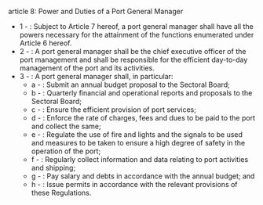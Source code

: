 article 8: Power and Duties of a Port General Manager

<ul>
			<li>1 - : Subject to Article 7 hereof, a port general manager shall have all the powers necessary for the attainment of the functions enumerated under Article 6 hereof.<ul>
			</ul></li>			<li>2 - : A port general manager shall be the chief executive officer of the port management and shall be responsible for the efficient day-to-day management of the port and its activities.<ul>
			</ul></li>			<li>3 - : A port general manager shall, in particular:<ul>
						<li>a - : Submit an annual budget proposal to the Sectoral Board;<ul>
						</ul></li>						<li>b - : Quarterly financial and operational reports and proposals to the Sectoral Board;<ul>
						</ul></li>						<li>c - : Ensure the efficient provision of port services;<ul>
						</ul></li>						<li>d - : Enforce the rate of charges, fees and dues to be paid to the port and collect the same;<ul>
						</ul></li>						<li>e - : Regulate the use of fire and lights and the signals to be used and measures to be taken to ensure a high degree of safety in the operation of the port;<ul>
						</ul></li>						<li>f - : Regularly collect information and data relating to port activities and shipping;<ul>
						</ul></li>						<li>g - : Pay salary and debts in accordance with the annual budget; and<ul>
						</ul></li>						<li>h - : Issue permits in accordance with the relevant provisions of these Regulations. <ul>
						</ul></li>			</ul></li></ul>